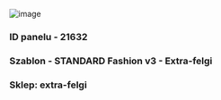 ![image](https://user-images.githubusercontent.com/110167464/222438473-4a3d14fb-c9b9-4da1-b2ae-e8df77694eda.png)
### ID panelu - 21632
### Szablon - STANDARD Fashion v3 - Extra-felgi
### Sklep: extra-felgi

